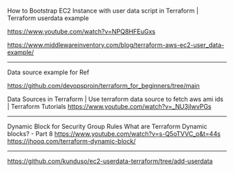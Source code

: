 How to Bootstrap EC2 Instance with user data script in Terraform | Terraform userdata example

https://www.youtube.com/watch?v=NPQ8HFEuGxs

https://www.middlewareinventory.com/blog/terraform-aws-ec2-user_data-example/

----------------
Data source example for Ref

https://github.com/devopsproin/terraform_for_beginners/tree/main

Data Sources in Terraform | Use terraform data source to fetch aws ami ids | Terraform Tutorials
https://www.youtube.com/watch?v=_NU3jIwvPGs

-------------------------------
Dynamic Block for Security Group Rules
What are Terraform Dynamic blocks? - Part 8
https://www.youtube.com/watch?v=s-Q5oTVVC_o&t=44s
https://jhooq.com/terraform-dynamic-block/

--------------------------
https://github.com/kunduso/ec2-userdata-terraform/tree/add-userdata